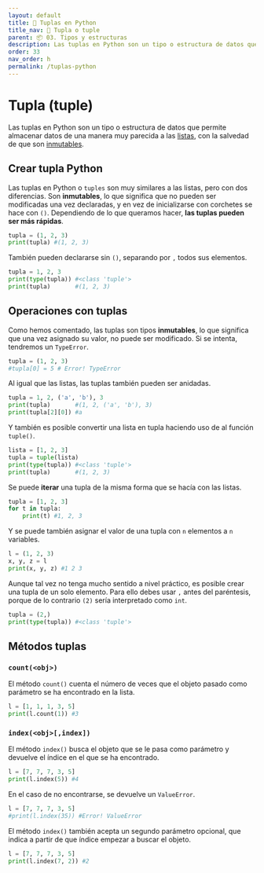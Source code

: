 ```yaml
---
layout: default
title: 📙 Tuplas en Python
title_nav: 📙 Tupla o tuple
parent: 📦 03. Tipos y estructuras
description: Las tuplas en Python son un tipo o estructura de datos que permite almacenar datos de una manera muy parecida a las listas, con la salvedad de que son inmutables.
order: 33
nav_order: h
permalink: /tuplas-python
---
```


# Tupla (tuple)

Las tuplas en Python son un tipo o estructura de datos que permite almacenar datos de una manera muy parecida a las [listas](/listas-en-python/ "listas"), con la salvedad de que son [inmutables](/mutabilidad-python).

## Crear tupla Python

Las tuplas en Python o `tuples` son muy similares a las listas, pero con dos diferencias. Son **inmutables**, lo que significa que no pueden ser modificadas una vez declaradas, y en vez de inicializarse con corchetes se hace con `()`. Dependiendo de lo que queramos hacer, **las tuplas pueden ser más rápidas**.


```python
tupla = (1, 2, 3)
print(tupla) #(1, 2, 3)
```

También pueden declararse sin `()`, separando por `,` todos sus elementos.


```python
tupla = 1, 2, 3
print(type(tupla)) #<class 'tuple'>
print(tupla)       #(1, 2, 3)
```


## Operaciones con tuplas

Como hemos comentado, las tuplas son tipos **inmutables**, lo que significa que una vez asignado su valor, no puede ser modificado. Si se intenta, tendremos un `TypeError`.


```python
tupla = (1, 2, 3)
#tupla[0] = 5 # Error! TypeError
```

Al igual que las listas, las tuplas también pueden ser anidadas.


```python
tupla = 1, 2, ('a', 'b'), 3
print(tupla)       #(1, 2, ('a', 'b'), 3)
print(tupla[2][0]) #a
```

Y también es posible convertir una lista en tupla haciendo uso de al función `tuple()`.


```python
lista = [1, 2, 3]
tupla = tuple(lista)
print(type(tupla)) #<class 'tuple'>
print(tupla)       #(1, 2, 3)
```


Se puede **iterar** una tupla de la misma forma que se hacía con las listas.


```python
tupla = [1, 2, 3]
for t in tupla:
    print(t) #1, 2, 3
```

Y se puede también asignar el valor de una tupla con `n` elementos a `n` variables.


```python
l = (1, 2, 3)
x, y, z = l
print(x, y, z) #1 2 3
```

Aunque tal vez no tenga mucho sentido a nivel práctico, es posible crear una tupla de un solo elemento. Para ello debes usar `,` antes del paréntesis, porque de lo contrario `(2)` sería interpretado como `int`.


```python
tupla = (2,)
print(type(tupla)) #<class 'tuple'>
```


## Métodos tuplas

### `count(<obj>)`

El método `count()` cuenta el número de veces que el objeto pasado como parámetro se ha encontrado en la lista.


```python
l = [1, 1, 1, 3, 5]
print(l.count(1)) #3
```



### `index(<obj>[,index])`

El método `index()` busca el objeto que se le pasa como parámetro y devuelve el índice en el que se ha encontrado.


```python
l = [7, 7, 7, 3, 5]
print(l.index(5)) #4
```


En el caso de no encontrarse, se devuelve un `ValueError`.


```python
l = [7, 7, 7, 3, 5]
#print(l.index(35)) #Error! ValueError
```

El método `index()` también acepta un segundo parámetro opcional, que indica a partir de que índice empezar a buscar el objeto.


```python
l = [7, 7, 7, 3, 5]
print(l.index(7, 2)) #2
```